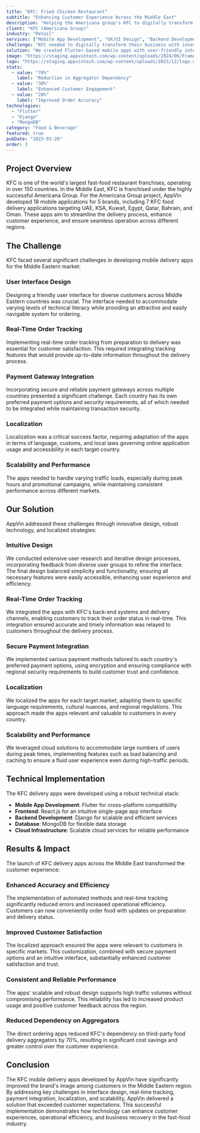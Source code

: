 ```yaml
---
title: "KFC: Fried Chicken Restaurant"
subtitle: "Enhancing Customer Experience Across the Middle East"
description: "Helping the Americana group's KFC to digitally transform their business by launching seven innovation mobile apps across global markets."
client: "KFC (Americana Group)"
industry: "Retail"
services: ["Mobile App Development", "UX/UI Design", "Backend Development"]
challenge: "KFC needed to digitally transform their business with innovative mobile apps across global markets to enhance customer experience and reduce dependency on third-party aggregators."
solution: "We created Flutter-based mobile apps with user-friendly interfaces, real-time order tracking, secure payment gateways, localized features, and cloud-based infrastructure for scalability."
image: "https://staging.appvintech.com/wp-content/uploads/2024/06/Frame-1686552041-1.png"
logo: "https://staging.appvintech.com/wp-content/uploads/2023/12/logo.webp"
stats:
  - value: "70%"
    label: "Reduction in Aggregator Dependency"
  - value: "30%"
    label: "Enhanced Customer Engagement"
  - value: "20%"
    label: "Improved Order Accuracy"
technologies:
  - "Flutter"
  - "Django"
  - "MongoDB"
category: "Food & Beverage"
featured: true
pubDate: "2023-03-20"
order: 3
---
```


## Project Overview

KFC is one of the world's largest fast-food restaurant franchises, operating in over 150 countries. In the Middle East, KFC is franchised under the highly successful Americana Group. For the Americana Group project, AppVin developed 18 mobile applications for 5 brands, including 7 KFC food delivery applications targeting UAE, KSA, Kuwait, Egypt, Qatar, Bahrain, and Oman. These apps aim to streamline the delivery process, enhance customer experience, and ensure seamless operation across different regions.

## The Challenge

KFC faced several significant challenges in developing mobile delivery apps for the Middle Eastern market:

### User Interface Design

Designing a friendly user interface for diverse customers across Middle Eastern countries was crucial. The interface needed to accommodate varying levels of technical literacy while providing an attractive and easily navigable system for ordering.

### Real-Time Order Tracking

Implementing real-time order tracking from preparation to delivery was essential for customer satisfaction. This required integrating tracking features that would provide up-to-date information throughout the delivery process.

### Payment Gateway Integration

Incorporating secure and reliable payment gateways across multiple countries presented a significant challenge. Each country has its own preferred payment options and security requirements, all of which needed to be integrated while maintaining transaction security.

### Localization

Localization was a critical success factor, requiring adaptation of the apps in terms of language, customs, and local laws governing online application usage and accessibility in each target country.

### Scalability and Performance

The apps needed to handle varying traffic loads, especially during peak hours and promotional campaigns, while maintaining consistent performance across different markets.

## Our Solution

AppVin addressed these challenges through innovative design, robust technology, and localized strategies:

### Intuitive Design

We conducted extensive user research and iterative design processes, incorporating feedback from diverse user groups to refine the interface. The final design balanced simplicity and functionality, ensuring all necessary features were easily accessible, enhancing user experience and efficiency.

### Real-Time Order Tracking

We integrated the apps with KFC's back-end systems and delivery channels, enabling customers to track their order status in real-time. This integration ensured accurate and timely information was relayed to customers throughout the delivery process.

### Secure Payment Integration

We implemented various payment methods tailored to each country's preferred payment options, using encryption and ensuring compliance with regional security requirements to build customer trust and confidence.

### Localization

We localized the apps for each target market, adapting them to specific language requirements, cultural nuances, and regional regulations. This approach made the apps relevant and valuable to customers in every country.

### Scalability and Performance

We leveraged cloud solutions to accommodate large numbers of users during peak times, implementing features such as load balancing and caching to ensure a fluid user experience even during high-traffic periods.

## Technical Implementation

The KFC delivery apps were developed using a robust technical stack:

- **Mobile App Development**: Flutter for cross-platform compatibility
- **Frontend**: React.js for an intuitive single-page app interface
- **Backend Development**: Django for scalable and efficient services
- **Database**: MongoDB for flexible data storage
- **Cloud Infrastructure**: Scalable cloud services for reliable performance

## Results & Impact

The launch of KFC delivery apps across the Middle East transformed the customer experience:

### Enhanced Accuracy and Efficiency

The implementation of automated methods and real-time tracking significantly reduced errors and increased operational efficiency. Customers can now conveniently order food with updates on preparation and delivery status.

### Improved Customer Satisfaction

The localized approach ensured the apps were relevant to customers in specific markets. This customization, combined with secure payment options and an intuitive interface, substantially enhanced customer satisfaction and trust.

### Consistent and Reliable Performance

The apps' scalable and robust design supports high traffic volumes without compromising performance. This reliability has led to increased product usage and positive customer feedback across the region.

### Reduced Dependency on Aggregators

The direct ordering apps reduced KFC's dependency on third-party food delivery aggregators by 70%, resulting in significant cost savings and greater control over the customer experience.

## Conclusion

The KFC mobile delivery apps developed by AppVin have significantly improved the brand's image among customers in the Middle Eastern region. By addressing key challenges in interface design, real-time tracking, payment integration, localization, and scalability, AppVin delivered a solution that exceeded customer expectations. This successful implementation demonstrates how technology can enhance customer experiences, operational efficiency, and business recovery in the fast-food industry.
